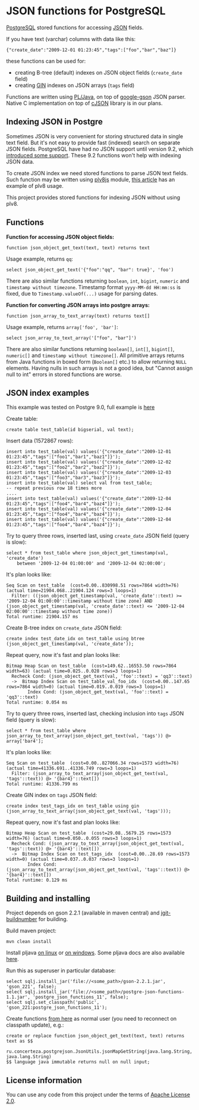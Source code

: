 JSON functions for PostgreSQL
=============================

[PostgreSQL](http://www.postgresql.org/) stored functions for accessing [JSON](http://www.json.org/) fields.

If you have text (varchar) columns with data like this:

    {"create_date":"2009-12-01 01:23:45","tags":["foo","bar","baz"]}

these functions can be used for:

 - creating B-tree (default) indexes on JSON object fields (`create_date` field)
 - creating [GIN](http://www.postgresql.org/docs/9.0/static/gin.html) indexes on JSON arrays (`tags` field)

Functions are written using [PL/Java](http://pgfoundry.org/projects/pljava/), on top of [google-gson](http://code.google.com/p/google-gson/)
JSON parser. Native C implementation on top of [cJSON](http://sourceforge.net/projects/cjson/) library is in our plans.

Indexing JSON in Postgre
------------------------

Sometimes JSON is very convenient for storing structured data in single text field. But it's not easy to provide fast (indexed) search on separate JSON fields.
PostgreSQL have had no JSON support until version 9.2, which [introduced some support](http://www.postgresql.org/docs/9.2/static/functions-json.html).
These 9.2 functions won't help with indexing JSON data.

To create JSON index we need stored functions to parse JSON text fields.
Such function may be written using [plv8js](http://code.google.com/p/plv8js/wiki/PLV8) module, [this article](http://people.planetpostgresql.org/andrew/index.php?/archives/249-Using-PLV8-to-index-JSON.html)
has an example of plv8 usage.

This project provides stored functions for indexing JSON without using plv8.

Functions
---------

__Function for accessing JSON object fields:__

    function json_object_get_text(text, text) returns text

Usage example, returns `qq`:

    select json_object_get_text('{"foo":"qq", "bar": true}', 'foo')

There are also similar functions returning `boolean`, `int`, `bigint`, `numeric` and `timestamp without timezone`.
Timestamp format `yyyy-MM-dd HH:mm:ss` is fixed, due to `Timestamp.valueOf(...)` usage for parsing dates.

__Function for converting JSON arrays into postgre arrays:__

    function json_array_to_text_array(text) returns text[]

Usage example, returns `array['foo', 'bar']`:

    select json_array_to_text_array('["foo", "bar"]')

There are also similar functions returning `boolean[]`, `int[]`, `bigint[]`, `numeric[]` and `timestamp without timezone[]`.
All primitive arrays returns from Java functions in boxed form (`Boolean[]` etc.) to allow returning `NULL` elements.
Having nulls in such arrays is not a good idea, but "Cannot assign null to int" errors in stored functions are worse.

JSON index examples
-------------------

This example was tested on Postgre 9.0, full example is [here](https://github.com/alx3apps/postgre-json-functions/blob/master/src/test/sql/test_json_index.sql)

Create table:

    create table test_table(id bigserial, val text);

Insert data (1572867 rows):

    insert into test_table(val) values('{"create_date":"2009-12-01 01:23:45","tags":["foo1","bar1","baz1"]}');
    insert into test_table(val) values('{"create_date":"2009-12-02 01:23:45","tags":["foo2","bar2","baz2"]}');
    insert into test_table(val) values('{"create_date":"2009-12-03 01:23:45","tags":["foo3","bar3","baz3"]}');
    insert into test_table(val) select val from test_table;
    -- repeat previous row 18 times more
    ....
    insert into test_table(val) values('{"create_date":"2009-12-04 01:23:45","tags":["foo4","bar4","baz4"]}');
    insert into test_table(val) values('{"create_date":"2009-12-04 01:23:45","tags":["foo4","bar4","baz4"]}');
    insert into test_table(val) values('{"create_date":"2009-12-04 01:23:45","tags":["foo4","bar4","baz4"]}');

Try to query three rows, inserted last, using `create_date` JSON field (query is slow):

    select * from test_table where json_object_get_timestamp(val, 'create_date')
        between '2009-12-04 01:00:00' and '2009-12-04 02:00:00';

It's plan looks like:

    Seq Scan on test_table  (cost=0.00..830998.51 rows=7864 width=76) (actual time=21904.068..21904.124 rows=3 loops=1)
      Filter: ((json_object_get_timestamp(val, 'create_date'::text) >= '2009-12-04 01:00:00'::timestamp without time zone) AND (json_object_get_timestamp(val, 'create_date'::text) <= '2009-12-04 02:00:00'::timestamp without time zone))
    Total runtime: 21904.157 ms

Create B-tree index on `create_date` JSON field:

    create index test_date_idx on test_table using btree (json_object_get_timestamp(val, 'create_date'));

Repeat query, now it's fast and plan looks like:

    Bitmap Heap Scan on test_table  (cost=149.62..16553.50 rows=7864 width=63) (actual time=0.025..0.028 rows=3 loops=1)
      Recheck Cond: (json_object_get_text(val, 'foo'::text) = 'qq3'::text)
      ->  Bitmap Index Scan on test_table_val_foo_idx  (cost=0.00..147.65 rows=7864 width=0) (actual time=0.019..0.019 rows=3 loops=1)
            Index Cond: (json_object_get_text(val, 'foo'::text) = 'qq3'::text)
    Total runtime: 0.054 ms

Try to query three rows, inserted last, checking inclusion into `tags` JSON field (query is slow):

    select * from test_table where json_array_to_text_array(json_object_get_text(val, 'tags')) @> array['bar4'];

It's plan looks like:

    Seq Scan on test_table  (cost=0.00..827066.34 rows=1573 width=76) (actual time=41336.691..41336.749 rows=3 loops=1)
      Filter: (json_array_to_text_array(json_object_get_text(val, 'tags'::text)) @> '{bar4}'::text[])
    Total runtime: 41336.799 ms

Create GIN index on `tags` JSON field:

    create index test_tags_idx on test_table using gin (json_array_to_text_array(json_object_get_text(val, 'tags')));

Repeat query, now it's fast and plan looks like:

    Bitmap Heap Scan on test_table  (cost=29.08..5679.25 rows=1573 width=76) (actual time=0.050..0.055 rows=3 loops=1)
      Recheck Cond: (json_array_to_text_array(json_object_get_text(val, 'tags'::text)) @> '{bar4}'::text[])
      ->  Bitmap Index Scan on test_tags_idx  (cost=0.00..28.69 rows=1573 width=0) (actual time=0.037..0.037 rows=3 loops=1)
            Index Cond: (json_array_to_text_array(json_object_get_text(val, 'tags'::text)) @> '{bar4}'::text[])
    Total runtime: 0.129 ms

Building and installing
-----------------------

Project depends on gson 2.2.1 (available in maven central) and [jgit-buildnumber](https://github.com/alx3apps/jgit-buildnumber) for building.

Build maven project:

    mvn clean install

Install pljava [on linux](http://wiki.tada.se/index.php?title=Installing_on_Linux_%28or_other_*nix%29) or [on windows](http://wiki.tada.se/index.php?title=Windows_Installation).
Some pljava docs are also available [here](http://cvs.pgfoundry.org/cgi-bin/cvsweb.cgi/pljava/org.postgresql.pljava/docs/userguide.html?rev=1.15).

Run this as superuser in particular database:

    select sqlj.install_jar('file://<some_path>/gson-2.2.1.jar', 'gson_221', false);
    select sqlj.install_jar('file://<some_path>/postgre-json-functions-1.1.jar', 'postgre_json_functions_11', false);
    select sqlj.set_classpath('public', 'gson_221:postgre_json_functions_11');

Create functions [from here](https://github.com/alx3apps/postgre-json-functions/blob/master/src/main/java/ru/concerteza/postgrejson/java_json.sql#L9)
as normal user (you need to reconnect on classpath update), e.g.:

    create or replace function json_object_get_text(text, text) returns text as $$
        ru.concerteza.postgrejson.JsonUtils.jsonMapGetString(java.lang.String, java.lang.String)
    $$ language java immutable returns null on null input;

License information
-------------------

You can use any code from this project under the terms of [Apache License 2.0](http://www.apache.org/licenses/LICENSE-2.0).